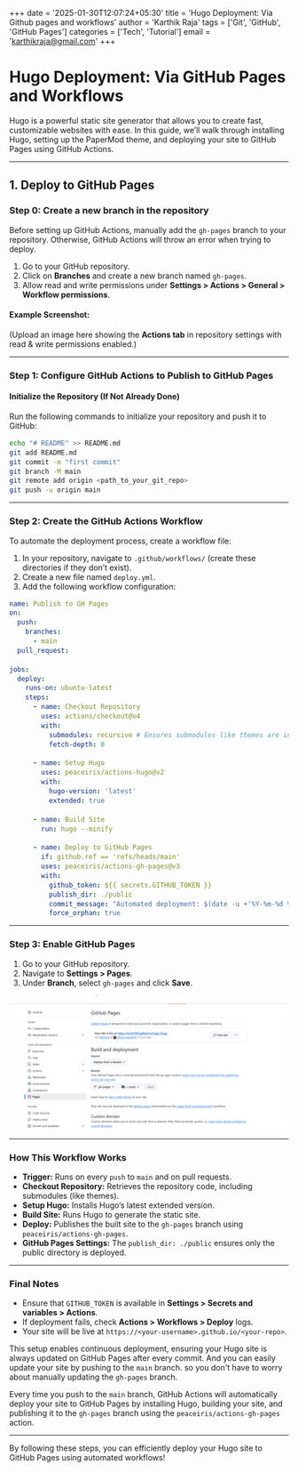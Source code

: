 +++
date = '2025-01-30T12:07:24+05:30'
title = 'Hugo Deployment: Via Github pages and workflows'
author = 'Karthik Raja'
tags = ['Git', 'GitHub', 'GitHub Pages']
categories = ['Tech', 'Tutorial']
email = 'karthikraja@gmail.com'
+++

# Hugo Deployment: Via GitHub Pages and Workflows

Hugo is a powerful static site generator that allows you to create fast, customizable websites with ease. In this guide, we’ll walk through installing Hugo, setting up the PaperMod theme, and deploying your site to GitHub Pages using GitHub Actions.

---

## 1. Deploy to GitHub Pages

### **Step 0: Create a new branch in the repository**

Before setting up GitHub Actions, manually add the `gh-pages` branch to your repository. Otherwise, GitHub Actions will throw an error when trying to deploy.

1. Go to your GitHub repository.
2. Click on **Branches** and create a new branch named `gh-pages`.
3. Allow read and write permissions under **Settings > Actions > General > Workflow permissions**.

#### **Example Screenshot:**

(Upload an image here showing the **Actions tab** in repository settings with read & write permissions enabled.)

---

### **Step 1: Configure GitHub Actions to Publish to GitHub Pages**

#### **Initialize the Repository (If Not Already Done)**

Run the following commands to initialize your repository and push it to GitHub:

```sh
echo "# README" >> README.md
git add README.md
git commit -m "first commit"
git branch -M main
git remote add origin <path_to_your_git_repo>
git push -u origin main
```

---

### **Step 2: Create the GitHub Actions Workflow**

To automate the deployment process, create a workflow file:

1. In your repository, navigate to `.github/workflows/` (create these directories if they don’t exist).
2. Create a new file named `deploy.yml`.
3. Add the following workflow configuration:

```yaml
name: Publish to GH Pages
on:
  push:
    branches:
      - main
  pull_request:

jobs:
  deploy:
    runs-on: ubuntu-latest
    steps:
      - name: Checkout Repository
        uses: actions/checkout@v4
        with:
          submodules: recursive # Ensures submodules like themes are included
          fetch-depth: 0

      - name: Setup Hugo
        uses: peaceiris/actions-hugo@v2
        with:
          hugo-version: 'latest'
          extended: true

      - name: Build Site
        run: hugo --minify

      - name: Deploy to GitHub Pages
        if: github.ref == 'refs/heads/main'
        uses: peaceiris/actions-gh-pages@v3
        with:
          github_token: ${{ secrets.GITHUB_TOKEN }}
          publish_dir: ./public
          commit_message: "Automated deployment: $(date -u +'%Y-%m-%d %H:%M:%S')"
          force_orphan: true
```

---

### **Step 3: Enable GitHub Pages**

1. Go to your GitHub repository.
2. Navigate to **Settings > Pages**.
3. Under **Branch**, select `gh-pages` and click **Save**.

![Settings Page](./github-pages-settings.png)

---

### **How This Workflow Works**

- **Trigger:** Runs on every `push` to `main` and on pull requests.
- **Checkout Repository:** Retrieves the repository code, including submodules (like themes).
- **Setup Hugo:** Installs Hugo’s latest extended version.
- **Build Site:** Runs Hugo to generate the static site.
- **Deploy:** Publishes the built site to the `gh-pages` branch using `peaceiris/actions-gh-pages`.
- **GitHub Pages Settings:** The `publish_dir: ./public` ensures only the public directory is deployed.

---

### **Final Notes**

- Ensure that `GITHUB_TOKEN` is available in **Settings > Secrets and variables > Actions**.
- If deployment fails, check **Actions > Workflows > Deploy** logs.
- Your site will be live at `https://<your-username>.github.io/<your-repo>`.

This setup enables continuous deployment, ensuring your Hugo site is always updated on GitHub Pages after every commit.
And you can easily update your site by pushing to the `main` branch. so you don't have to worry about manually updating the `gh-pages` branch.

Every time you push to the `main` branch, GitHub Actions will automatically deploy your site to GitHub Pages by installing Hugo, building your site, and publishing it to the `gh-pages` branch using the `peaceiris/actions-gh-pages` action.

---

By following these steps, you can efficiently deploy your Hugo site to GitHub Pages using automated workflows!
